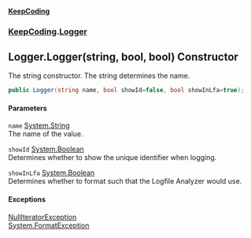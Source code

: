 #### [KeepCoding](index.md 'index')
### [KeepCoding](KeepCoding.md 'KeepCoding').[Logger](Logger.md 'KeepCoding.Logger')
## Logger.Logger(string, bool, bool) Constructor
The string constructor. The string determines the name.  
```csharp
public Logger(string name, bool showId=false, bool showInLfa=true);
```
#### Parameters
<a name='KeepCoding_Logger_Logger(string_bool_bool)_name'></a>
`name` [System.String](https://docs.microsoft.com/en-us/dotnet/api/System.String 'System.String')  
The name of the value.
  
<a name='KeepCoding_Logger_Logger(string_bool_bool)_showId'></a>
`showId` [System.Boolean](https://docs.microsoft.com/en-us/dotnet/api/System.Boolean 'System.Boolean')  
Determines whether to show the unique identifier when logging.
  
<a name='KeepCoding_Logger_Logger(string_bool_bool)_showInLfa'></a>
`showInLfa` [System.Boolean](https://docs.microsoft.com/en-us/dotnet/api/System.Boolean 'System.Boolean')  
Determines whether to format such that the Logfile Analyzer would use.
  
#### Exceptions
[NullIteratorException](NullIteratorException.md 'KeepCoding.Internal.NullIteratorException')  
[System.FormatException](https://docs.microsoft.com/en-us/dotnet/api/System.FormatException 'System.FormatException')  
